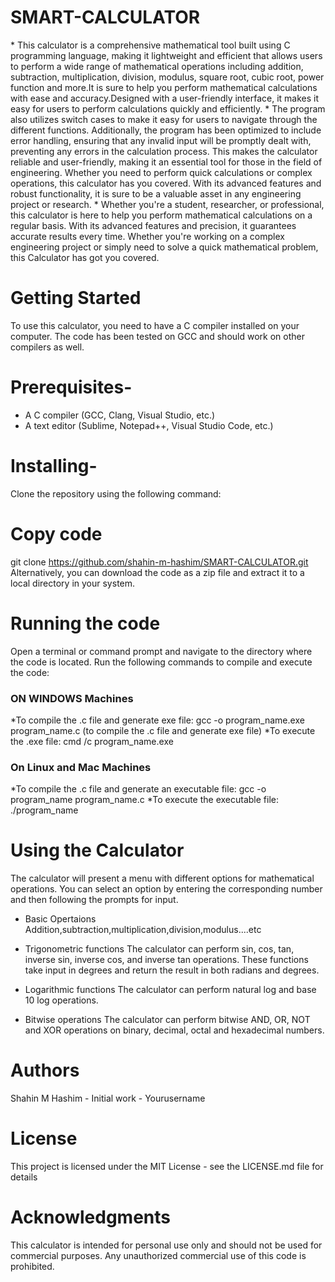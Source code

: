 <h1 style="font size:30px;"> SMART-CALCULATOR </h1>
* This calculator is a comprehensive mathematical tool built using C programming language, making it lightweight and efficient that allows users to perform a wide range of mathematical operations including addition, subtraction, multiplication, division, modulus, square root, cubic root, power function and more.It is sure to help you perform mathematical calculations with ease and accuracy.Designed with a user-friendly interface, it makes it easy for users to perform calculations quickly and efficiently. 
* The program also utilizes switch cases to make it easy for users to navigate through the different functions. Additionally, the program has been optimized to include error handling, ensuring that any invalid input will be promptly dealt with, preventing any errors in the calculation process. This makes the calculator reliable and user-friendly, making it an essential tool for those in the field of engineering. Whether you need to perform quick calculations or complex operations, this calculator has you covered. With its advanced features and robust functionality, it is sure to be a valuable asset in any engineering project or research.
* Whether you're a student, researcher, or professional, this calculator is here to help you perform mathematical calculations on a regular basis. With its advanced features and precision, it guarantees accurate results every time. Whether you're working on a complex engineering project or simply need to solve a quick mathematical problem, this Calculator has got you covered.

# Getting Started

To use this calculator, you need to have a C compiler installed on your computer. The code has been tested on GCC and should work on other compilers as well.

# Prerequisites-
* A C compiler (GCC, Clang, Visual Studio, etc.)
* A text editor (Sublime, Notepad++, Visual Studio Code, etc.)

# Installing-
Clone the repository using the following command:

# Copy code
git clone https://github.com/shahin-m-hashim/SMART-CALCULATOR.git<br>
Alternatively, you can download the code as a zip file and extract it to a local directory in your system.

# Running the code
Open a terminal or command prompt and navigate to the directory where the code is located. Run the following commands to compile and execute the code:

<h3> ON WINDOWS Machines </h3> 
*To compile the .c file and generate exe file: gcc -o program_name.exe program_name.c (to compile the .c file and generate exe file)
*To execute the .exe file: cmd /c program_name.exe

<h3> On Linux and Mac Machines </h3>
*To compile the .c file and generate an executable file: gcc -o program_name program_name.c
*To execute the executable file: ./program_name

# Using the Calculator
The calculator will present a menu with different options for mathematical operations. You can select an option by entering the corresponding number and then following the prompts for input.

* Basic Opertaions
Addition,subtraction,multiplication,division,modulus....etc

* Trigonometric functions
The calculator can perform sin, cos, tan, inverse sin, inverse cos, and inverse tan operations. These functions take input in degrees and return the result in both radians and degrees.

* Logarithmic functions
The calculator can perform natural log and base 10 log operations.

* Bitwise operations
The calculator can perform bitwise AND, OR, NOT and XOR operations on binary, decimal, octal and hexadecimal numbers.

# Authors
Shahin M Hashim - Initial work - Yourusername

# License
This project is licensed under the MIT License - see the LICENSE.md file for details

# Acknowledgments
This calculator is intended for personal use only and should not be used for commercial purposes. 
Any unauthorized commercial use of this code is prohibited.
